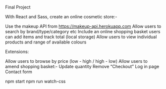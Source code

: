 Final Project

With React and Sass, create an online cosmetic store:-

Use the makeup API from https://makeup-api.herokuapp.com
Allow users to search by brand/type/category etc
Include an online shopping basket users can add items and track total (local storage)
Allow users to view individual products and range of available colours

Extensions:

Allow users to browse by price (low - high / high - low)
Allow users to amend shopping basket:-
Update quantity
Remove
“Checkout”
Log in page
Contact form

npm start
npm run watch-css
